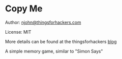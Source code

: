# Copy Me

Author:  njohn@thingsforhackers.com

License: MIT

More details can be found at the thingsforhackers [blog](https://thingsforhackers.com/blog/)

A simple memory game, similar to "Simon Says"
